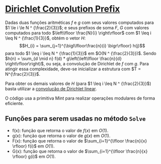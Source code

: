 # [Dirichlet Convolution Prefix](dirichlet_convolution_prefix.cpp)

Dadas duas funções aritméticas $f$ e $g$ com seus valores computados para $1 \le i \le N ^ {\frac{2}{3}}$; e seus prefixos de soma $F$, $G$ com valores computados para todo $\left\lfloor   \frac{N}{i}  \right\rfloor$  com $1 \leq i \leq N ^ {\frac{1}{3}}$, obtém o vetor $H$: 
$$H_{i} = \sum_{j=1}^{\bigl\lfloor\frac{n}{i} \bigr\rfloor} h(j)$$
para todo $1 \leq i \leq N ^ {\frac{1}{3}}$ em $O(N ^ {\frac{2}{3}})$.  Sendo  $h(n) = \sum_{d \mid n} f(d) * g\left(\left\lfloor  \frac{n}{d}  \right\rfloor\right)$, ou seja, a convolução de Dirichlet de $f$ com $g$. Para atingir essa complexidade, deve-se inicializar a estrutura com $T = N^{\frac{2}{3}}$.

Para obter os demais valores de $H$ (para $1 \leq i \leq N ^ {\frac{2}{3}}$) basta utilizar a [convolução de Dirichlet linear](../Dirichlet-Convolution/dirichlet_convolution.cpp).

O código usa a primitiva Mint para realizar operações modulares de forma eficiente.

## Funções para serem usadas no método `Solve`

* f(x): função que retorna o valor de $f(x)$ em $O(1)$. 
* g(x): função que retorna o valor de $g(x)$ em $O(1)$.
* F(x): função que retorna o valor de $\sum_{i=1}^{\lfloor \frac{n}{x} \rfloor} f(i)$ em $O(1)$. 
* G(x): função que retorna o valor de $\sum_{i=1}^{\lfloor \frac{n}{x} \rfloor} g(i)$ em $O(1)$.

